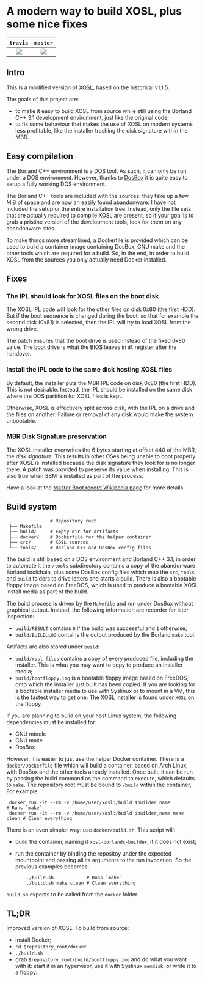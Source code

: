 # A modern way to build XOSL, plus some nice fixes

|       `travis`         |        `master`        |
|:----------------------:|:----------------------:|
| [![][ci_travis]][repo] | [![][ci_master]][repo] |

[ci_travis]: https://travis-ci.com/binary-manu/xosl.svg?branch=travis
[ci_master]: https://travis-ci.com/binary-manu/xosl.svg?branch=master
[repo]:      https://travis-ci.com/binary-manu/xosl

## Intro

This is a modified version of
[XOSL](http://www2.arnes.si/~fkomar/xosl.org/home.html), based on the
historical v1.1.5.

The goals of this project are:

* to make it easy to build XOSL from source while still using the Borland
  C++ 3.1 development environment, just like the original code;
* to fix some behaviour that makes the use of XOSL on modern systems less
  profitable, like the installer trashing the disk signature within the MBR.

## Easy compilation

The Borland C++ environment is a DOS tool. As such, it can only be run under
a DOS environment. However, thanks to [DosBox](https://www.dosbox.com/)
it is quite easy to setup a fully working DOS environment.

The Borland C++ tools are included with the sources: they take up a few MiB
of space and are now an easily found abandonware. I have not included the
setup or the entire installation tree. Instead, only the file sets that are
actually required to compile XOSL are present, so if your goal is to grab a
pristine version of the development tools, look for them on any abandonware
sites.

To make things more streamlined, a Dockerfile is provided which can be used
to build a container image containing DosBox, GNU make and the other tools
which are required for a build. So, in the end, in order to build XOSL from
the sources you only actually need Docker installed.

## Fixes

### The IPL should look for XOSL files on the boot disk

The XOSL IPL code will look for the other files on disk 0x80 (the first HDD).
But if the boot sequence is changed during the boot, so that for example the
second disk (0x81) is selected, then the IPL will try to load XOSL from the
wrong drive.

The patch ensures that the boot drive is used instead of the fixed 0x80 value.
The boot drive is what the BIOS leaves in `dl` register after the handover.

### Install the IPL code to the same disk hosting XOSL files

By default, the installer puts the MBR IPL code on disk 0x80 (the first HDD).
This is not desirable. Instead, the IPL should be installed on the same disk
where the DOS partition for XOSL files is kept.

Otherwise, XOSL is effectively split across disk, with the IPL on a drive and
the files on another. Failure or removal of any disk would make the system
unbootable.

### MBR Disk Signature preservation

The XOSL installer overwrites the 6 bytes starting at offset 440 of the MBR,
the _disk signature_. This results in other OSes being unable to boot
properly after XOSL is installed because the disk signature they look for is
no longer there. A patch was provided to preserve its value when installing.
This is also true when SBM is installed as part of the process.

Have a look at the [Master Boot record Wikipedia
page](https://en.wikipedia.org/wiki/Master_boot_record) for more details.

## Build system

     .              # Repository root
     ├── Makefile
     ├── build/     # Empty dir for artifacts
     ├── docker/    # Dockerfile for the helper container
     ├── src/       # XOSL sources
     └── tools/     # Borland C++ and DosBox config files

The build is still based on a DOS environment and Borland C++ 3.1; in order
to automate it the `/tools` subdirectory contains a copy of the abandonware
Borland toolchain, plus some DosBox config files which map the `src`,
`tools` and `build` folders to drive letters and starts a build. There is
also a bootable floppy image based on FreeDOS, which is used to produce a
bootable XOSL install media as part of the build.

The build process is driven by the `Makefile` and run under DosBox without
graphical output. Instead, the following information are recorder for later
inspection:

* `build/RESULT` contains `0` if the build was successful and `1` otherwise;
* `build/BUILD.LOG` contains the output produced by the Borland `make` tool.

Artifacts are also stored under `build`:

* `build/xosl-files` contains a copy of every produced file, including the
  installer. This is what you may want to copy to produce an installer media;
* `build/bootfloppy.img` is a bootable floppy image based on FreeDOS, onto
  which the installer just built has been copied. If you are looking for a
  bootable installer media to use with Syslinux or to mount in a VM, this is
  the fastest way to get one. The XOSL installer is found under `XOSL` on the
  floppy.

If you are planning to build on your host Linux system, the following
dependencies must be installed for:

* GNU mtools
* GNU make
* DosBox

However, it is easier to just use the helper Docker container. There is a
`docker/Dockerfile` file which will build a container, based on Arch Linux,
with DosBox and the other tools already installed. Once built, it can be run
by passing the build command as the command to execute, which defaults to
`make`. The repository root must be bound to `/build` within the container,
For example:

     docker run -it --rm -v /home/user/xosl:/build $builder_name            # Runs `make`
     docker run -it --rm -v /home/user/xosl:/build $builder_name make clean # Clean everything

There is an even simpler way: use `docker/build.sh`. This script will:

* build the container, naming it `xosl-borlandc-builder`, if it does not exist;
* run the container by binding the repositoy under the expected mountpoint and
  passing all its arguments to the run invocation. So the previous examples
  becomes:

          ./build.sh            # Runs `make`
          ./build.sh make clean # Clean everything

`build.sh` expects to be called from the `docker` folder.

## TL;DR

Improved version of XOSL. To build from source:

* install Docker;
* `cd $repository_root/docker`
* `./build.sh`
* grab `$repository_root/build/bootfloppy.img` and do what you want with it:
  start it in an hypervisor, use it with Syslinux `memdisk`, or write it to a
  floppy.
